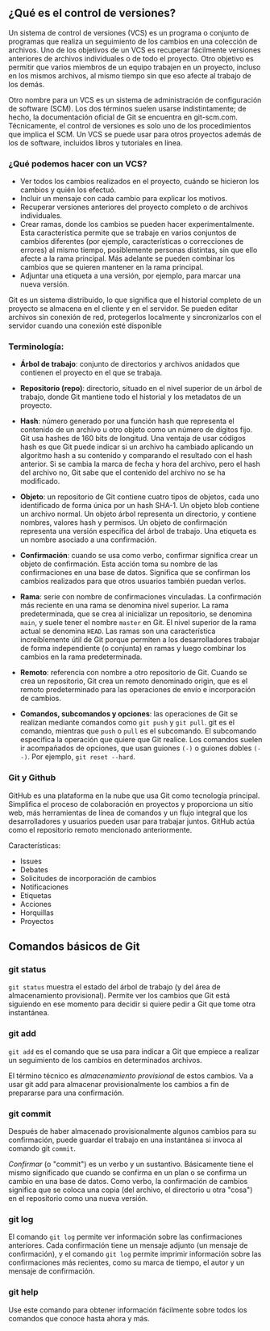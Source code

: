 ## ¿Qué es el control de versiones?

Un sistema de control de versiones (VCS) es un programa o conjunto de programas que realiza un seguimiento de los cambios en una colección de archivos. Uno de los objetivos de un VCS es recuperar fácilmente versiones anteriores de archivos individuales o de todo el proyecto. Otro objetivo es permitir que varios miembros de un equipo trabajen en un proyecto, incluso en los mismos archivos, al mismo tiempo sin que eso afecte al trabajo de los demás.

Otro nombre para un VCS es un sistema de administración de configuración de software (SCM). Los dos términos suelen usarse indistintamente; de hecho, la documentación oficial de Git se encuentra en git-scm.com. Técnicamente, el control de versiones es solo uno de los procedimientos que implica el SCM. Un VCS se puede usar para otros proyectos además de los de software, incluidos libros y tutoriales en línea.

### ¿Qué podemos hacer con un VCS? 

* Ver todos los cambios realizados en el proyecto, cuándo se hicieron los cambios y quién los efectuó.
* Incluir un mensaje con cada cambio para explicar los motivos.
* Recuperar versiones anteriores del proyecto completo o de archivos individuales.
* Crear ramas, donde los cambios se pueden hacer experimentalmente. Esta característica permite que se trabaje en varios conjuntos de cambios diferentes (por ejemplo, características o correcciones de errores) al mismo tiempo, posiblemente personas distintas, sin que ello afecte a la rama principal. Más adelante se pueden combinar los cambios que se quieren mantener en la rama principal.
* Adjuntar una etiqueta a una versión, por ejemplo, para marcar una nueva versión.

Git es un sistema distribuido, lo que significa que el historial completo de un proyecto se almacena en el cliente y en el servidor. Se pueden editar archivos sin conexión de red, protegerlos localmente y sincronizarlos con el servidor cuando una conexión esté disponible

### Terminología:

* **Árbol de trabajo**: conjunto de directorios y archivos anidados que contienen el proyecto en el que se trabaja.

* **Repositorio (repo)**: directorio, situado en el nivel superior de un árbol de trabajo, donde Git mantiene todo el historial y los metadatos de un proyecto. 

* **Hash**: número generado por una función hash que representa el contenido de un archivo u otro objeto como un número de dígitos fijo. Git usa hashes de 160 bits de longitud. Una ventaja de usar códigos hash es que Git puede indicar si un archivo ha cambiado aplicando un algoritmo hash a su contenido y comparando el resultado con el hash anterior. Si se cambia la marca de fecha y hora del archivo, pero el hash del archivo no, Git sabe que el contenido del archivo no se ha modificado.

* **Objeto**: un repositorio de Git contiene cuatro tipos de objetos, cada uno identificado de forma única por un hash SHA-1. Un objeto blob contiene un archivo normal. Un objeto árbol representa un directorio, y contiene nombres, valores hash y permisos. Un objeto de confirmación representa una versión específica del árbol de trabajo. Una etiqueta es un nombre asociado a una confirmación.

* **Confirmación**: cuando se usa como verbo, confirmar significa crear un objeto de confirmación. Esta acción toma su nombre de las confirmaciones en una base de datos. Significa que se confirman los cambios realizados para que otros usuarios también puedan verlos.

* **Rama**: serie con nombre de confirmaciones vinculadas. La confirmación más reciente en una rama se denomina nivel superior. La rama predeterminada, que se crea al inicializar un repositorio, se denomina ```main```, y suele tener el nombre ```master``` en Git. El nivel superior de la rama actual se denomina ```HEAD```. Las ramas son una característica increíblemente útil de Git porque permiten a los desarrolladores trabajar de forma independiente (o conjunta) en ramas y luego combinar los cambios en la rama predeterminada.

* **Remoto**: referencia con nombre a otro repositorio de Git. Cuando se crea un repositorio, Git crea un remoto denominado origin, que es el remoto predeterminado para las operaciones de envío e incorporación de cambios.

* **Comandos, subcomandos y opciones**: las operaciones de Git se realizan mediante comandos como ```git push``` y ```git pull```. git es el comando, mientras que ```push``` o ```pull``` es el subcomando. El subcomando especifica la operación que quiere que Git realice. Los comandos suelen ir acompañados de opciones, que usan guiones ```(-)``` o guiones dobles ```(--)```. Por ejemplo, ```git reset --hard```.

### Git y Github

GitHub es una plataforma en la nube que usa Git como tecnología principal. Simplifica el proceso de colaboración en proyectos y proporciona un sitio web, más herramientas de línea de comandos y un flujo integral que los desarrolladores y usuarios pueden usar para trabajar juntos. GitHub actúa como el repositorio remoto mencionado anteriormente.

Características:

* Issues
* Debates
* Solicitudes de incorporación de cambios
* Notificaciones
* Etiquetas
* Acciones
* Horquillas
* Proyectos


## Comandos básicos de Git

### git status

```git status``` muestra el estado del árbol de trabajo (y del área de almacenamiento provisional). Permite ver los cambios que Git está siguiendo en ese momento para decidir si quiere pedir a Git que tome otra instantánea.

### git add

```git add``` es el comando que se usa para indicar a Git que empiece a realizar un seguimiento de los cambios en determinados archivos.

El término técnico es _almacenamiento provisional_ de estos cambios. Va a usar git add para almacenar provisionalmente los cambios a fin de prepararse para una confirmación.

### git commit

Después de haber almacenado provisionalmente algunos cambios para su confirmación, puede guardar el trabajo en una instantánea si invoca al comando git ```commit```.

_Confirmar_ (o "commit") es un verbo y un sustantivo. Básicamente tiene el mismo significado que cuando se confirma en un plan o se confirma un cambio en una base de datos. Como verbo, la confirmación de cambios significa que se coloca una copia (del archivo, el directorio u otra "cosa") en el repositorio como una nueva versión.

### git log

El comando ```git log``` permite ver información sobre las confirmaciones anteriores. Cada confirmación tiene un mensaje adjunto (un mensaje de confirmación), y el comando ```git log``` permite imprimir información sobre las confirmaciones más recientes, como su marca de tiempo, el autor y un mensaje de confirmación.

### git help

Use este comando para obtener información fácilmente sobre todos los comandos que conoce hasta ahora y más.


